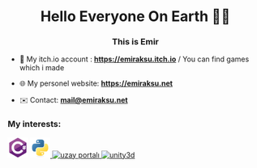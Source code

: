 <h1 align="center">Hello Everyone On Earth 🧑‍🚀 </h1>
<h3 align="center">This is Emir </h3>

- 🚀 My itch.io account : **https://emiraksu.itch.io** / You can find games which i made

- 🌐 My personel website: **https://emiraksu.net**

- ✉️ Contact: **mail@emiraksu.net**

<h3 align="left">My interests:</h3>
<p align="left"> <img src="https://raw.githubusercontent.com/devicons/devicon/master/icons/csharp/csharp-original.svg" alt="csharp" width="40" height="40"/> </a> <a href="https://www.python.org" target="_blank" rel="noreferrer"> <img src="https://raw.githubusercontent.com/devicons/devicon/master/icons/python/python-original.svg" alt="python" width="40" height="40"/> </a><a href="https://uzayportali.com" target="_blank" rel="noreferrer"> <img src="https://i.hizliresim.com/tl5sf4o.jpg" alt="uzay portalı" width="40" height="40"/> </a> <a href="https://unity3d.com" target="_blank" rel="noreferrer"> <img src="https://unity3d.com/profiles/unity3d/themes/unity/images/pages/branding_trademarks/unity-tab.png" alt="unity3d" width="40" height="40"/> </a> </p>
